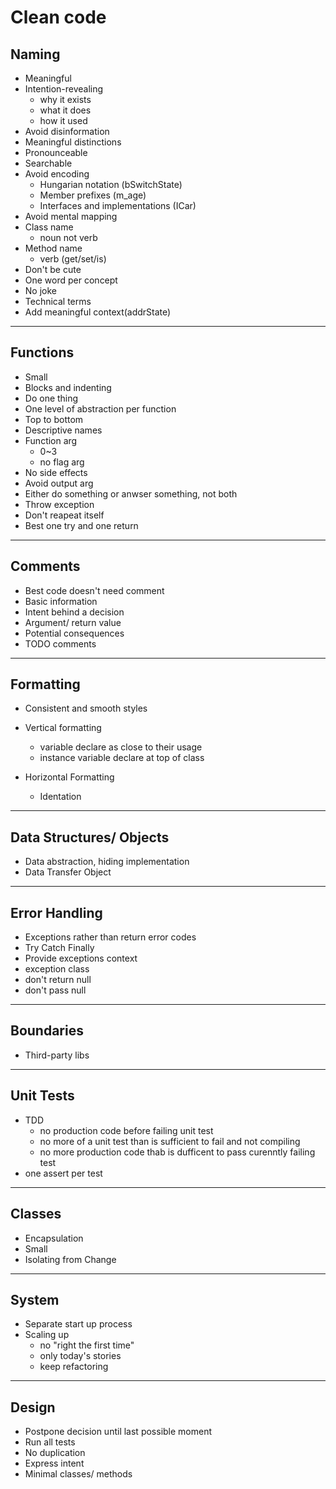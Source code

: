 # Clean code

## Naming
- Meaningful
- Intention-revealing
	- why it exists
	- what it does
	- how it used
- Avoid disinformation
- Meaningful distinctions
- Pronounceable
- Searchable
- Avoid encoding
	- Hungarian notation (bSwitchState)
	- Member prefixes (m_age)
	- Interfaces and implementations (ICar)
- Avoid mental mapping
- Class name 
	- noun not verb
- Method name
	- verb (get/set/is)
- Don't be cute
- One word per concept 
- No joke
- Technical terms
- Add meaningful context(addrState)

---
## Functions
- Small
- Blocks and indenting
- Do one thing
- One level of abstraction per function
- Top to bottom
- Descriptive names
- Function arg 
	- 0~3
	- no flag arg
- No side effects
- Avoid output arg
- Either do something or anwser something, not both
- Throw exception
- Don't reapeat itself
- Best one try and one return

---
## Comments
- Best code doesn't need comment
- Basic information
- Intent behind a decision
- Argument/ return value
- Potential consequences
- TODO comments

---
## Formatting
- Consistent and smooth styles
- Vertical formatting
	- variable declare as close to their usage
	- instance variable declare at top of class

- Horizontal Formatting
    - Identation

---
## Data Structures/ Objects
- Data abstraction, hiding implementation
- Data Transfer Object

---
## Error Handling
- Exceptions rather than return error codes
- Try Catch Finally
- Provide exceptions context
- exception class
- don't return null
- don't pass null

---
## Boundaries
- Third-party libs

---
## Unit Tests
- TDD
  - no production code before failing unit test
  - no more of a unit test than is sufficient to fail and not compiling 
  - no more production code thab is dufficent to pass curenntly failing test
- one assert per test

---
## Classes
- Encapsulation
- Small
- Isolating from Change

---
## System
- Separate start up process
- Scaling up
  - no "right the first time"
  - only today's stories
  - keep refactoring

---
## Design
- Postpone decision until last possible moment
- Run all tests
- No duplication
- Express intent
- Minimal classes/ methods

